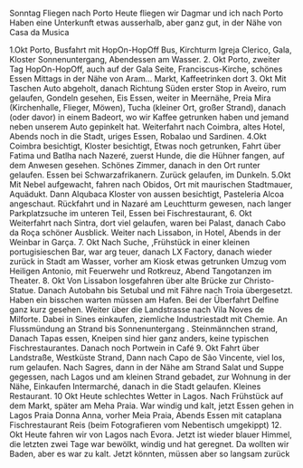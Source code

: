 Sonntag Fliegen nach Porto
Heute fliegen wir Dagmar und ich nach Porto
Haben eine Unterkunft etwas ausserhalb, aber ganz gut, in der Nähe von Casa da Musica

1.Okt
Porto, Busfahrt mit HopOn-HopOff Bus, Kirchturm Igreja Clerico, Gala, Kloster Sonnenuntergang, Abendessen am Wasser.
2. Okt
Porto, zweiter Tag HopOn-HopOff, auch auf der Gala Seite, Franciscus-Kirche, schönes Essen Mittags in der Nähe von Aram… Markt, Kaffeetrinken dort
3. Okt
Mit Taschen Auto abgeholt, danach Richtung Süden erster Stop in Aveiro, rum gelaufen, Gondeln gesehen, Eis Essen, weiter in Meernähe, Preia Mira (Kirchenhalle, Flieger, Möwen), Tucha (kleiner Ort, großer Strand), danach (oder davor) in einem Badeort, wo wir Kaffee getrunken haben und jemand neben unserem Auto gepinkelt hat. Weiterfahrt nach Coimbra, altes Hotel, Abends noch in die Stadt, uriges Essen, Robalao und Sardinen.
4.Okt
Coimbra besichtigt, Kloster besichtigt, Etwas noch getrunken, Fahrt über Fatima und Batlha nach Nazeré, zuerst Hunde, die die Hühner fangen, auf dem Anwesen gesehen. Schönes Zimmer, danach in den Ort runter gelaufen. Essen bei Schwarzafrikanern. Zurück gelaufen, im Dunkeln.
5.Okt
Mit Nebel aufgewacht, fahren nach Obidos, Ort mit maurischen Stadtmauer, Aquädukt. Dann Alqubaca Kloster von aussen besichtigt, Pasteleria Alcoa angeschaut. Rückfahrt und in Nazaré am Leuchtturm gewesen, nach langer Parkplatzsuche im unteren Teil, Essen bei Fischrestaurant,
6. Okt
Weiterfahrt nach Sintra, dort viel gelaufen, waren bei Palast, danach Cabo da Roça schöner Ausblick.
Weiter nach Lissabon, in Hotel, Abends in der Weinbar in Garça.
7. Okt
Nach Suche, ,Frühstück in einer kleinen portugisieschen Bar, war arg teuer, danach LX Factory, danach wieder zurück in Stadt am Wasser, vorher am Kiosk etwas getrunken Umzug vom Heiligen Antonio, mit Feuerwehr und Rotkreuz, Abend Tangotanzen im Theater.
8. Okt
Von Lissabon losgefahren über alte Brücke zur Christo- Statue. Danach Autobahn bis Setubal und mit Fähre nach Troia übergesetzt. Haben ein bisschen warten müssen am Hafen. Bei der Überfahrt Delfine ganz kurz gesehen. Weiter über die Landstrasse nach Vila Noves de Milforte. Dabei in Sines einkaufen, ziemliche Industriestadt mit Chemie. An Flussmündung an Strand bis Sonnenuntergang . Steinmännchen strand, Danach Tapas essen, Kneipen sind hier ganz anders, keine typischen Fischrestaurantes. Danach noch Portwein in Café
9. Okt
Fahrt über Landstraße, Westküste Strand, Dann nach Capo de São Vincente, viel los, rum gelaufen. Nach Sagres, dann in der Nähe am Strand Salat und Suppe gegessen, nach Lagos und am kleinen Strand gebadet, zur Wohnung in der Nähe, Einkaufen Intermarché, danach in die Stadt gelaufen. Kleines Restaurant.
10 Okt
Heute schlechtes Wetter in Lagos. Nach Frühstück auf dem Markt, später am Meha Praia. War windig und kalt, jetzt Essen gehen in Lagos
Praia Donna Anna, vorher Meia Praia, Abends Essen mit cataplana Fischrestaurant Reis (beim Fotografieren vom Nebentisch umgekippt)
12. Okt
Heute fahren wir von Lagos nach Evora. Jetzt ist wieder blauer Himmel, die letzten zwei Tage war bewölkt, windig und hat geregnet. Da wollten wir Baden, aber es war zu kalt. Jetzt könnten, müssen aber so langsam zurück